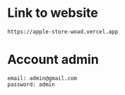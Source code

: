 # Link to website 
    https://apple-store-woad.vercel.app
# Account admin
    email: admin@gmail.com
    password: admin
